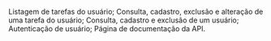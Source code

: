Listagem	de	tarefas	do	usuário;
Consulta,	 cadastro,	 exclusão	 e	 alteração	 de	 uma	 tarefa	 do
usuário;
Consulta,	cadastro	e	exclusão	de	um	usuário;
Autenticação	de	usuário;
Página	de	documentação	da	API.
